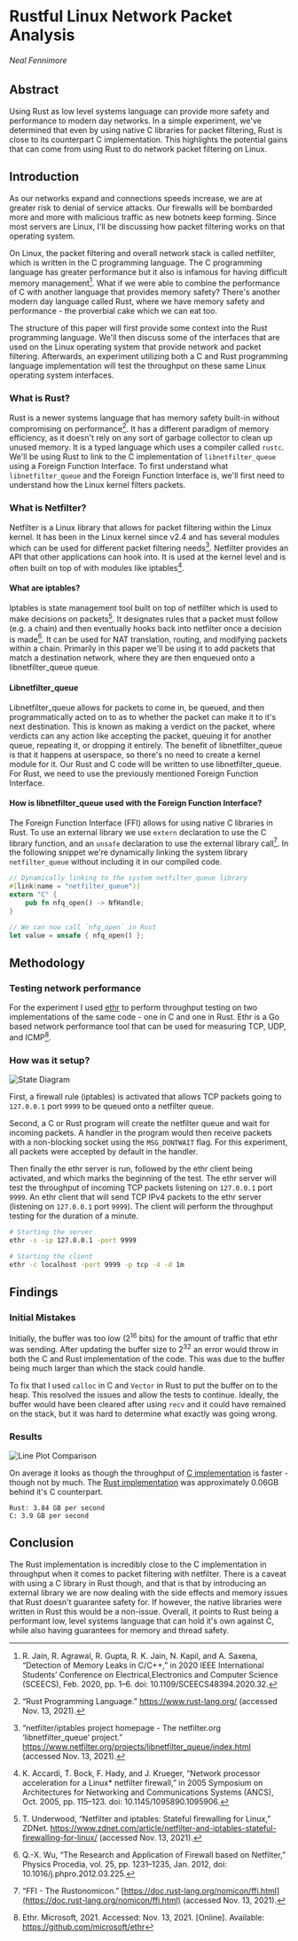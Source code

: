 # Rustful Linux Network Packet Analysis
###### Neal Fennimore
## Abstract
Using Rust as low level systems language can provide more safety and performance to modern day networks. In a simple experiment, we've determined that even by using native C libraries for packet filtering, Rust is close to its counterpart C implementation. This highlights the potential gains that can come from using Rust to do network packet filtering on Linux.

## Introduction
As our networks expand and connections speeds increase, we are at greater risk to denial of service attacks. Our firewalls will be bombarded more and more with malicious traffic as new botnets keep forming. Since most servers are Linux, I'll be discussing how packet filtering works on that operating system.

On Linux, the packet filtering and overall network stack is called netfilter, which is written in the C programming language. The C programming language has greater performance but it also is infamous for having difficult memory management[^10]. What if we were able to combine the performance of C with another language that provides memory safety? There's another modern day language called Rust, where we have memory safety and performance - the proverbial cake which we can eat too.

The structure of this paper will first provide some context into the Rust programming language. We'll then discuss some of the interfaces that are used on the Linux operating system that provide network and packet filtering. Afterwards, an experiment utilizing both a C and Rust programming language implementation will test the throughput on these same Linux operating system interfaces.

### What is Rust?
Rust is a newer systems language that has memory safety built-in without compromising on performance[^2]. It has a different paradigm of memory efficiency, as it doesn't rely on any sort of garbage collector to clean up unused memory. It is a typed language which uses a compiler called `rustc`. We'll be using Rust to link to the C implementation of `libnetfilter_queue` using a Foreign Function Interface. To first understand what `libnetfilter_queue` and the Foreign Function Interface is, we'll first need to understand how the Linux kernel filters packets.

### What is Netfilter?
Netfilter is a Linux library that allows for packet filtering within the Linux kernel. It has been in the Linux kernel since v2.4 and has several modules which can be used for different packet filtering needs[^4]. Netfilter provides an API that other applications can hook into. It is used at the kernel level and is often built on top of with modules like iptables[^3].

#### What are iptables?
Iptables is state management tool built on top of netfilter which is used to make decisions on packets[^9]. It designates rules that a packet must follow (e.g. a chain) and then eventually hooks back into netfilter once a decision is made[^1]. It can be used for NAT translation, routing, and modifying packets within a chain. Primarily in this paper we'll be using it to add packets that match a destination network, where they are then enqueued onto a libnetfilter_queue queue. 

#### Libnetfilter_queue
Libnetfilter_queue allows for packets to come in, be queued, and then programmatically acted on to as to whether the packet can make it to it's next destination. This is known as making a verdict on the packet, where verdicts can any action like accepting the packet, queuing it for another queue, repeating it, or dropping it entirely. The benefit of libnetfilter_queue is that it happens at userspace, so there's no need to create a kernel module for it. Our Rust and C code will be written to use libnetfilter_queue. For Rust, we need to use the previously mentioned Foreign Function Interface. 

#### How is libnetfilter_queue used with the Foreign Function Interface?
The Foreign Function Interface (FFI) allows for using native C libraries in Rust. To use an external library we use `extern` declaration to use the C library function, and an `unsafe` declaration to use the external library call[^8]. In the following snippet we're dynamically linking the system library `netfilter_queue` without including it in our compiled code.

```rust
// Dynamically linking to the system netfilter_queue library
#[link(name = "netfilter_queue")]
extern "C" {
	pub fn nfq_open() -> NfHandle;
}

// We can now call `nfq_open` in Rust
let value = unsafe { nfq_open() };
```

## Methodology
### Testing network performance

For the experiment I used [ethr](https://github.com/microsoft/ethr) to perform throughput testing on two implementations of the same code - one in C and one in Rust. Ethr is a Go based network performance tool that can be used for measuring TCP, UDP, and ICMP[^6].

### How was it setup?
![State Diagram](https://raw.githubusercontent.com/nealfennimore/rust-c-netfilter-firewall/main/docs/diagram.png)

First, a firewall rule (iptables) is activated that allows TCP packets going to `127.0.0.1` port `9999` to be queued onto a netfilter queue.

Second, a C or Rust program will create the netfilter queue and wait for incoming packets. A handler in the program would then receive packets with a non-blocking socket using the `MSG_DONTWAIT` flag. For this experiment, all packets were accepted by default in the handler.

Then finally the ethr server is run, followed by the ethr client being activated, and which marks the beginning of the test. The ethr server will test the throughput of incoming TCP packets listening on `127.0.0.1` port `9999`. An ethr client that will send TCP IPv4 packets to the ethr server (listening on `127.0.0.1` port `9999`). The client will perform the throughput testing for the duration of a minute.

```sh
# Starting the server
ethr -s -ip 127.0.0.1 -port 9999

# Starting the client
ethr -c localhost -port 9999 -p tcp -4 -d 1m
```

## Findings
### Initial Mistakes
Initially, the buffer was too low ($2^{16}$ bits) for the amount of traffic that ethr was sending. After updating the buffer size to $2^{32}$ an error would throw in both the C and Rust implementation of the code. This was due to the buffer being much larger than which the stack could handle. 

To fix that I used `calloc` in C and `Vector` in Rust to put the buffer on to the heap. This resolved the issues and allow the tests to continue. Ideally, the buffer would have been cleared after using `recv` and it could have remained on the stack, but it was hard to determine what exactly was going wrong. 

### Results
![Line Plot Comparison](https://raw.githubusercontent.com/nealfennimore/rust-c-netfilter-firewall/main/result/output.png)

On average it looks as though the throughput of [C implementation](https://github.com/nealfennimore/linux-userspace-firewall/blob/main/result/c-server.csv) is faster - though not by much. The [Rust implementation](https://github.com/nealfennimore/linux-userspace-firewall/blob/main/result/rust-server.csv) was approximately 0.06GB behind it's C counterpart.

```
Rust: 3.84 GB per second
C: 3.9 GB per second
```
## Conclusion
The Rust implementation is incredibly close to the C implementation in throughput when it comes to packet filtering with netfilter. There is a caveat with using a C library in Rust though, and that is that by introducing an external library we are now dealing with the side effects and memory issues that Rust doesn't guarantee safety for. If however, the native libraries were written in Rust this would be a non-issue. Overall, it points to Rust being a performant low, level systems language that can hold it's own against C, while also having guarantees for memory and thread safety. 

[^1]: Q.-X. Wu, “The Research and Application of Firewall based on Netfilter,” Physics Procedia, vol. 25, pp. 1231–1235, Jan. 2012, doi: 10.1016/j.phpro.2012.03.225.
[^2]: “Rust Programming Language.” https://www.rust-lang.org/ (accessed Nov. 13, 2021).
[^3]: K. Accardi, T. Bock, F. Hady, and J. Krueger, “Network processor acceleration for a Linux* netfilter firewall,” in 2005 Symposium on Architectures for Networking and Communications Systems (ANCS), Oct. 2005, pp. 115–123. doi: 10.1145/1095890.1095906.
[^4]: “netfilter/iptables project homepage - The netfilter.org ‘libnetfilter_queue’ project.” https://www.netfilter.org/projects/libnetfilter_queue/index.html (accessed Nov. 13, 2021).
[^5]: “iptables(8) - Linux man page.” https://linux.die.net/man/8/iptables (accessed Nov. 13, 2021).
[^6]: Ethr. Microsoft, 2021. Accessed: Nov. 13, 2021. [Online]. Available: https://github.com/microsoft/ethr
[^7]: B. Wang, K. Lu, and P. Chang, “Design and implementation of Linux firewall based on the frame of Netfilter/IPtable,” in 2016 11th International Conference on Computer Science Education (ICCSE), Aug. 2016, pp. 949–953. doi: 10.1109/ICCSE.2016.7581711.
[^8]: “FFI - The Rustonomicon.” [https://doc.rust-lang.org/nomicon/ffi.html](https://doc.rust-lang.org/nomicon/ffi.html) (accessed Nov. 13, 2021).
[^9]: T. Underwood, “Netfilter and iptables: Stateful firewalling for Linux,” ZDNet. https://www.zdnet.com/article/netfilter-and-iptables-stateful-firewalling-for-linux/ (accessed Nov. 13, 2021).
[^10]: R. Jain, R. Agrawal, R. Gupta, R. K. Jain, N. Kapil, and A. Saxena, “Detection of Memory Leaks in C/C++,” in 2020 IEEE International Students’ Conference on Electrical,Electronics and Computer Science (SCEECS), Feb. 2020, pp. 1–6. doi: 10.1109/SCEECS48394.2020.32.


